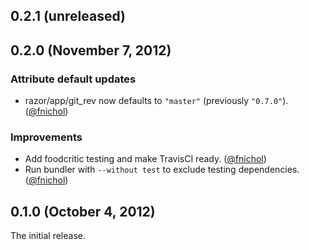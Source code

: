 ## 0.2.1 (unreleased)


## 0.2.0 (November 7, 2012)

### Attribute default updates

* razor/app/git\_rev now defaults to `"master"` (previously `"0.7.0"`).
  ([@fnichol][])

### Improvements

* Add foodcritic testing and make TravisCI ready. ([@fnichol][])
* Run bundler with `--without test` to exclude testing dependencies.
  ([@fnichol][])


## 0.1.0 (October 4, 2012)

The initial release.

[@fnichol]: https://github.com/fnichol
